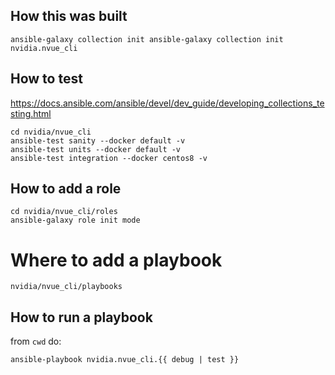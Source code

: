 
## How this was built

```
ansible-galaxy collection init ansible-galaxy collection init nvidia.nvue_cli
```

## How to test 

https://docs.ansible.com/ansible/devel/dev_guide/developing_collections_testing.html

```
cd nvidia/nvue_cli
ansible-test sanity --docker default -v 
ansible-test units --docker default -v
ansible-test integration --docker centos8 -v
```

## How to add a role

```
cd nvidia/nvue_cli/roles
ansible-galaxy role init mode
```

# Where to add a playbook

`nvidia/nvue_cli/playbooks`


## How to run a playbook

from `cwd` do:

```
ansible-playbook nvidia.nvue_cli.{{ debug | test }}
```